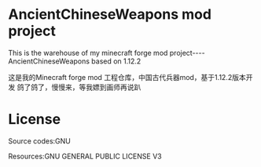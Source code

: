 # AncientChineseWeapons mod project
This is the warehouse of my minecraft forge mod project----AncientChineseWeapons based on 1.12.2

这是我的Minecraft forge mod 工程仓库，中国古代兵器mod，基于1.12.2版本开发
鸽了鸽了，慢慢来，等我嫖到画师再说趴

# License
Source codes:GNU

Resources:GNU GENERAL PUBLIC LICENSE V3
